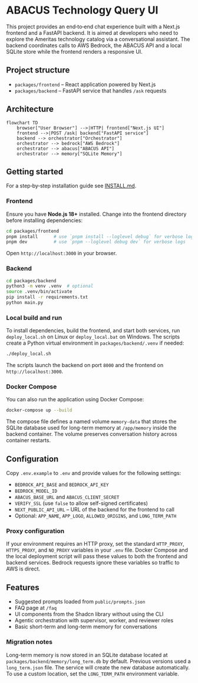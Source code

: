# ABACUS Technology Query UI

This project provides an end‑to‑end chat experience built with a Next.js
frontend and a FastAPI backend.  It is aimed at developers who need to explore
the Ameritas technology catalog via a conversational assistant.  The backend
coordinates calls to AWS Bedrock, the ABACUS API and a local SQLite store while
the frontend renders a responsive UI.

## Project structure

- `packages/frontend` – React application powered by Next.js
- `packages/backend` – FastAPI service that handles `/ask` requests

## Architecture

```mermaid
flowchart TD
    browser["User Browser"] -->|HTTP| frontend["Next.js UI"]
    frontend -->|POST /ask| backend["FastAPI service"]
    backend --> orchestrator["Orchestrator"]
    orchestrator --> bedrock["AWS Bedrock"]
    orchestrator --> abacus["ABACUS API"]
    orchestrator --> memory["SQLite Memory"]
```

## Getting started

For a step‑by‑step installation guide see [INSTALL.md](INSTALL.md).

### Frontend

Ensure you have **Node.js 18+** installed. Change into the frontend directory
before installing dependencies:

```bash
cd packages/frontend
pnpm install      # use `pnpm install --loglevel debug` for verbose logs
pnpm dev          # use `pnpm --loglevel debug dev` for verbose logs
```

Open `http://localhost:3000` in your browser.

### Backend

```bash
cd packages/backend
python3 -m venv .venv  # optional
source .venv/bin/activate
pip install -r requirements.txt
python main.py
```

### Local build and run

To install dependencies, build the frontend, and start both services, run
`deploy_local.sh` on Linux or `deploy_local.bat` on Windows. The scripts
create a Python virtual environment in `packages/backend/.venv` if needed:

```bash
./deploy_local.sh
```

The scripts launch the backend on port `8000` and the frontend on
`http://localhost:3000`.

### Docker Compose

You can also run the application using Docker Compose:

```bash
docker-compose up --build
```

The compose file defines a named volume `memory-data` that stores the
SQLite database used for long-term memory at `/app/memory` inside the
backend container. The volume preserves conversation history across
container restarts.

## Configuration

Copy `.env.example` to `.env` and provide values for the following settings:

- `BEDROCK_API_BASE` and `BEDROCK_API_KEY`
- `BEDROCK_MODEL_ID`
- `ABACUS_BASE_URL` and `ABACUS_CLIENT_SECRET`
- `VERIFY_SSL` (use `false` to allow self-signed certificates)
- `NEXT_PUBLIC_API_URL` – URL of the backend for the frontend to call
- Optional: `APP_NAME`, `APP_LOGO`, `ALLOWED_ORIGINS`, and `LONG_TERM_PATH`

### Proxy configuration

If your environment requires an HTTP proxy, set the standard `HTTP_PROXY`,
`HTTPS_PROXY`, and `NO_PROXY` variables in your `.env` file. Docker Compose and
the local deployment script will pass these values to both the frontend and
backend services. Bedrock requests ignore these variables so traffic to AWS is
direct.

## Features

- Suggested prompts loaded from `public/prompts.json`
- FAQ page at `/faq`
- UI components from the Shadcn library without using the CLI
- Agentic orchestration with supervisor, worker, and reviewer roles
- Basic short-term and long-term memory for conversations

### Migration notes

Long-term memory is now stored in an SQLite database located at
`packages/backend/memory/long_term.db` by default. Previous versions used a
`long_term.json` file. The service will create the new database automatically.
To use a custom location, set the `LONG_TERM_PATH` environment variable.
